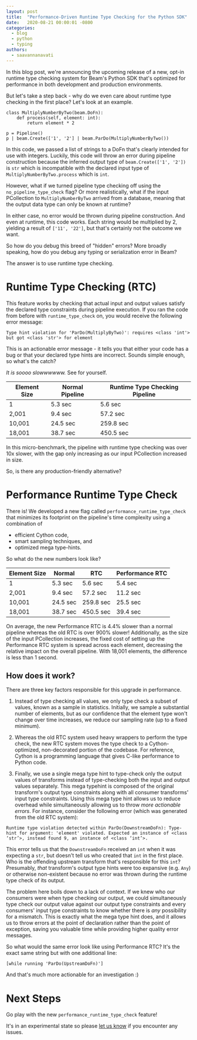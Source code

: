 ```yaml
---
layout: post
title:  "Performance-Driven Runtime Type Checking for the Python SDK"
date:   2020-08-21 00:00:01 -0800
categories:
  - blog
  - python
  - typing
authors:
  - saavannanavati
---
```

<!--
Licensed under the Apache License, Version 2.0 (the "License");
you may not use this file except in compliance with the License.
You may obtain a copy of the License at

http://www.apache.org/licenses/LICENSE-2.0

Unless required by applicable law or agreed to in writing, software
distributed under the License is distributed on an "AS IS" BASIS,
WITHOUT WARRANTIES OR CONDITIONS OF ANY KIND, either express or implied.
See the License for the specific language governing permissions and
limitations under the License.
-->

In this blog post, we're announcing the upcoming release of a new, opt-in
runtime type checking system for Beam's Python SDK that's optimized for performance
in both development and production environments.

But let's take a step back - why do we even care about runtime type checking
in the first place? Let's look at an example.

```
class MultiplyNumberByTwo(beam.DoFn):
    def process(self, element: int):
        return element * 2

p = Pipeline()
p | beam.Create(['1', '2'] | beam.ParDo(MultiplyNumberByTwo())
```

In this code, we passed a list of strings to a DoFn that's clearly intended for use with
integers. Luckily, this code will throw an error during pipeline construction because
the inferred output type of `beam.Create(['1', '2'])` is `str` which is incompatible with
the declared input type of `MultiplyNumberByTwo.process` which is `int`.

However, what if we turned pipeline type checking off using the `no_pipeline_type_check`
flag? Or more realistically, what if the input PCollection to `MultiplyNumberByTwo` arrived
from a database, meaning that the output data type can only be known at runtime?

In either case, no error would be thrown during pipeline construction.
And even at runtime, this code works. Each string would be multiplied by 2,
yielding a result of `['11', '22']`, but that's certainly not the outcome we want.

So how do you debug this breed of "hidden" errors? More broadly speaking, how do you debug
any typing or serialization error in Beam?

The answer is to use runtime type checking.

# Runtime Type Checking (RTC)
This feature works by checking that actual input and output values satisfy the declared
type constraints during pipeline execution. If you ran the code from before with
`runtime_type_check` on, you would receive the following error message:

```
Type hint violation for 'ParDo(MultiplyByTwo)': requires <class 'int'> but got <class 'str'> for element
```

This is an actionable error message - it tells you that either your code has a bug
or that your declared type hints are incorrect. Sounds simple enough, so what's the catch?

_It is soooo slowwwwww._ See for yourself.


| Element Size | Normal Pipeline | Runtime Type Checking Pipeline
| ------------ | --------------- | ------------------------------
| 1            | 5.3 sec         | 5.6 sec
| 2,001        | 9.4 sec         | 57.2 sec
| 10,001       | 24.5 sec        | 259.8 sec
| 18,001       | 38.7 sec        | 450.5 sec

In this micro-benchmark, the pipeline with runtime type checking was over 10x slower,
with the gap only increasing as our input PCollection increased in size.

So, is there any production-friendly alternative?

# Performance Runtime Type Check
There is! We developed a new flag called `performance_runtime_type_check` that
minimizes its footprint on the pipeline's time complexity using a combination of
- efficient Cython code,
- smart sampling techniques, and
- optimized mega type-hints.

So what do the new numbers look like?

| Element Size | Normal    | RTC        | Performance RTC
| -----------  | --------- | ---------- | ---------------
| 1            | 5.3 sec   | 5.6 sec    | 5.4 sec
| 2,001        | 9.4 sec   | 57.2 sec   | 11.2 sec
| 10,001       | 24.5 sec  | 259.8 sec  | 25.5 sec
| 18,001       | 38.7 sec  | 450.5 sec  | 39.4 sec

On average, the new Performance RTC is 4.4% slower than a normal pipeline whereas the old RTC
is over 900% slower! Additionally, as the size of the input PCollection increases, the fixed cost
of setting up the Performance RTC system is spread across each element, decreasing the relative
impact on the overall pipeline. With 18,001 elements, the difference is less than 1 second.

## How does it work?
There are three key factors responsible for this upgrade in performance.

1. Instead of type checking all values, we only type check a subset of values, known as
a sample in statistics. Initially, we sample a substantial number of elements, but as our
confidence that the element type won't change over time increases, we reduce our
sampling rate (up to a fixed minimum).

2. Whereas the old RTC system used heavy wrappers to perform the type check, the new RTC system
moves the type check to a Cython-optimized, non-decorated portion of the codebase. For reference,
Cython is a programming language that gives C-like performance to Python code.

3. Finally, we use a single mega type hint to type-check only the output values of transforms
instead of type-checking both the input and output values separately. This mega typehint is composed of
the original transform's output type constraints along with all consumer transforms' input type
constraints. Using this mega type hint allows us to reduce overhead while simultaneously allowing
us to throw _more actionable errors_. For instance, consider the following error (which was
generated from the old RTC system):
```
Runtime type violation detected within ParDo(DownstreamDoFn): Type-hint for argument: 'element' violated. Expected an instance of <class ‘str’>, instead found 9, an instance of <class ‘int’>.
```

This error tells us that the `DownstreamDoFn` received an `int` when it was expecting a `str`, but doesn't tell us
who created that `int` in the first place. Who is the offending upstream transform that's responsible for
this `int`? Presumably, _that_ transform's output type hints were too expansive (e.g. `Any`) or otherwise non-existent because
no error was thrown during the runtime type check of its output.

The problem here boils down to a lack of context. If we knew who our consumers were when type
checking our output, we could simultaneously type check our output value against our output type
constraints and every consumers' input type constraints to know whether there is _any_ possibility
for a mismatch. This is exactly what the mega type hint does, and it allows us to throw errors
at the point of declaration rather than the point of exception, saving you valuable time
while providing higher quality error messages.

So what would the same error look like using Performance RTC? It's the exact same string but with one additional line:
```
[while running 'ParDo(UpstreamDoFn)']
```

And that's much more actionable for an investigation :)

# Next Steps
Go play with the new `performance_runtime_type_check` feature!

It's in an experimental state so please
[let us know](https://beam.apache.org/community/contact-us/)
if you encounter any issues.
